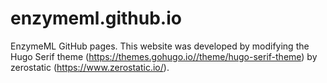 # enzymeml.github.io
EnzymeML GitHub pages.  This website was developed by modifying the Hugo Serif theme (https://themes.gohugo.io//theme/hugo-serif-theme) by zerostatic (https://www.zerostatic.io/).
